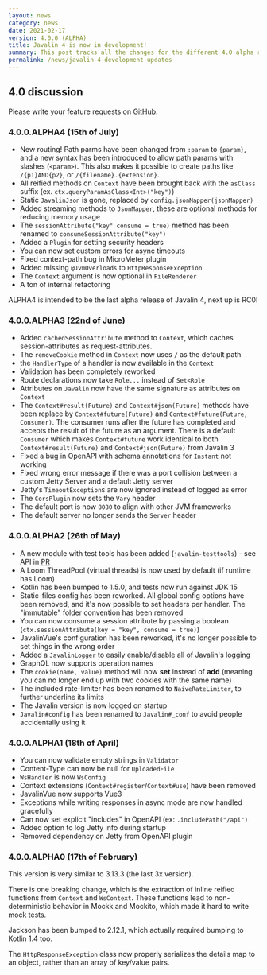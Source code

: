 ```yaml
---
layout: news
category: news
date: 2021-02-17
version: 4.0.0 (ALPHA)
title: Javalin 4 is now in development!
summary: This post tracks all the changes for the different 4.0 alpha releases.
permalink: /news/javalin-4-development-updates
---
```


## 4.0 discussion

Please write your feature requests on <a href="https://github.com/javalin/javalin/issues/1172">GitHub</a>.

### 4.0.0.ALPHA4 (15th of July)
* New routing! Path parms have been changed from `:param` to `{param}`,
  and a new syntax has been introduced to allow path params with slashes (`<param>`).
  This also makes it possible to create paths like `/{p1}AND{p2}`, or `/{filename}.{extension}`.
* All reified methods on `Context` have been brought back with the `asClass` suffix (ex. `ctx.queryParamAsClass<Int>("key")`)
* Static `JavalinJson` is gone, replaced by `config.jsonMapper(jsonMapper)`
* Added streaming methods to `JsonMapper`, these are optional methods for reducing memory usage
* The `sessionAttribute("key" consume = true)` method has been renamed to `consumeSessionAttribute("key")`
* Added a `Plugin` for setting security headers
* You can now set custom errors for async timeouts
* Fixed context-path bug in MicroMeter plugin
* Added missing `@JvmOverloads` to `HttpResponseException`
* The `Context` argument is now optional in `FileRenderer`
* A ton of internal refactoring

ALPHA4 is intended to be the last alpha release of Javalin 4, next up is RC0!

### 4.0.0.ALPHA3 (22nd of June)
* Added `cachedSessionAttribute` method to `Context`,
  which caches session-attributes as request-attributes.
* The `removeCookie` method in `Context` now uses `/` as the default path
* the `HandlerType` of a handler is now available in the `Context`
* Validation has been completely reworked
* Route declarations now take `Role...` instead of `Set<Role`
* Attributes on `Javalin` now have the same signature as attributes on `Context`
* The `Context#result(Future)` and `Context#json(Future)` methods have been replace
  by `Context#future(Future)` and `Context#future(Future, Consumer)`. The consumer
  runs after the future has completed and accepts the result of the future as an argument.
  There is a default `Consumer` which makes `Context#future` work identical to both
  `Context#result(Future)` and `Context#json(Future)` from Javalin 3
* Fixed a bug in OpenAPI with schema annotations for `Instant` not working
* Fixed wrong error message if there was a port collision between a custom Jetty Server
  and a default Jetty server
* Jetty's `TimeoutException`s are now ignored instead of logged as error
* The `CorsPlugin` now sets the `Vary` header
* The default port is now `8080` to align with other JVM frameworks
* The default server no longer sends the `Server` header

### 4.0.0.ALPHA2 (26th of May)
* A new module with test tools has been added (`javalin-testtools`) - see API in
  [PR](https://github.com/javalin/javalin/pull/1251#issue-646087985)
* A Loom ThreadPool (virtual threads) is now used by default (if runtime has Loom)
* Kotlin has been bumped to 1.5.0, and tests now run against JDK 15
* Static-files config has been reworked. All global config options have been removed, and
  it's now possible to set headers per handler. The "immutable" folder convention has been removed
* You can now consume a session attribute by passing a boolean (`ctx.sessionAttribute(key = "key", consume = true)`)
* JavalinVue's configuration has been reworked, it's no longer possible to set things in the wrong order
* Added a `JavalinLogger` to easily enable/disable all of Javalin's logging
* GraphQL now supports operation names
* The `cookie(name, value)` method will now **set** instead of **add**
  (meaning you can no longer end up with two cookies with the same name)
* The included rate-limiter has been renamed to `NaiveRateLimiter`,
  to further underline its limits
* The Javalin version is now logged on startup
* `Javalin#config` has been renamed to `Javalin#_conf` to avoid people accidentally using it

### 4.0.0.ALPHA1 (18th of April)
* You can now validate empty strings in `Validator`
* Content-Type can now be null for `UploadedFile`
* `WsHandler` is now `WsConfig`
* Context extensions (`Context#register`/`Context#use`) have been removed
* JavalinVue now supports Vue3
* Exceptions while writing responses in async mode are now handled gracefully
* Can now set explicit "includes" in OpenAPI (ex: `.includePath("/api")`
* Added option to log Jetty info during startup
* Removed dependency on Jetty from OpenAPI plugin

### 4.0.0.ALPHA0 (17th of February)
This version is very similar to 3.13.3 (the last 3x version).

There is one breaking change, which is the extraction of inline reified functions from `Context` and `WsContext`.
These functions lead to non-deterministic behavior in Mockk and Mockito, which made it hard to write mock tests.

Jackson has been bumped to 2.12.1, which actually required bumping to Kotlin 1.4 too.

The `HttpResponseException` class now properly serializes the details map to an object, rather than an array of key/value pairs.
